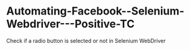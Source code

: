 # Automating-Facebook--Selenium-Webdriver---Positive-TC
Check if a radio button is selected or not in Selenium WebDriver
